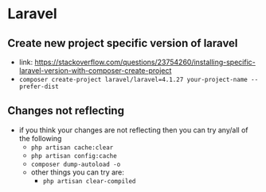 # Laravel

## Create new project specific version of laravel

- link: https://stackoverflow.com/questions/23754260/installing-specific-laravel-version-with-composer-create-project
- `composer create-project laravel/laravel=4.1.27 your-project-name --prefer-dist`

## Changes not reflecting

- if you think your changes are not reflecting then you can try any/all of the following
	- `php artisan cache:clear`
	- `php artisan config:cache`
  - `composer dump-autoload -o`
  - other things you can try are:
    - `php artisan clear-compiled`




